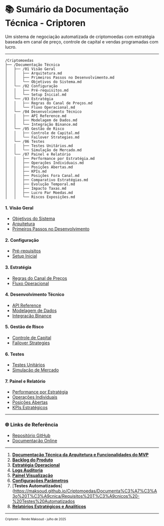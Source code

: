 # 📚 **Sumário da Documentação Técnica - Criptoren**

Um sistema de negociação automatizada de criptomoedas com estratégia baseada em canal de preço, controle de capital e vendas programadas com lucro.

---
```text
/Criptomoedas
├── /Documentação Técnica
│   ├── /01 Visão Geral
│   │   ├── Arquitetura.md
│   │   ├── Primeiros Passos no Desenvolvimento.md
│   │   └── Objetivos do Sistema.md
│   └── /02 Configuração
│   │   ├── Pré-requisitos.md
│   │   └── Setup Inicial.md
│   └── /03 Estratégia
│   │   ├── Regras do Canal de Preços.md
│   │   └── Fluxo Operacional.md
│   └── /04 Desenvolvimento Técnico
│   │   ├── API Reference.md
│   │   ├── Modelagem de Dados.md
│   │   └── Integração Binance.md
│   └── /05 Gestão de Risco
│   │   ├── Controle de Capital.md
│   │   └── Failover Strategies.md
│   └── /06 Testes
│   │   ├── Testes Unitários.md
│   │   └── Simulação de Mercado.md
│   └── /07 Painel e Relatório
│   │   ├── Performance por Estratégia.md
│   │   ├── Operações Individuais.md
│   │   ├── Posições Abertas.md
│   │   ├── KPIs.md
│   │   ├── Posições Fora Canal.md
│   │   ├── Comparativo Estratégias.md
│   │   ├── Evolução Temporal.md
│   │   ├── Impacto Taxas.md
│   │   ├── Lucro Par Moedas.md
│   │   └── Riscos Exposições.md
```

#### 1. **Visão Geral**

- [Objetivos do Sistema](https://maksoud.github.io/Criptomoedas/Documenta%C3%A7%C3%A3o%20T%C3%A9cnica/01%20Vis%C3%A3o%20Geral/Objetivos%2520do%2520Sistema)
- [Arquitetura](https://maksoud.github.io/Criptomoedas/Documenta%C3%A7%C3%A3o%20T%C3%A9cnica/01%20Vis%C3%A3o%20Geral/Arquitetura)
- [Primeiros Passos no Desenvolvimento](https://maksoud.github.io/Criptomoedas/Documenta%C3%A7%C3%A3o%20T%C3%A9cnica/01%20Vis%C3%A3o%20Geral/Primeiros%2520Passos%2520no%2520Desenvolvimento)

#### 2. **Configuração**

- [Pré-requisitos](https://maksoud.github.io/Criptomoedas/Documenta%C3%A7%C3%A3o%20T%C3%A9cnica/02%20Configura%C3%A7%C3%A3o/Pr%C3%A9-requisitos.md)
- [Setup Inicial](https://maksoud.github.io/Criptomoedas/Documenta%C3%A7%C3%A3o%20T%C3%A9cnica/02%20Configura%C3%A7%C3%A3o/Setup%2520Inicial)

#### 3. **Estratégia**

- [Regras do Canal de Preços](https://maksoud.github.io/Criptomoedas/Documenta%C3%A7%C3%A3o%20T%C3%A9cnica/03%2520Estrat%C3%A9gia/Regras%2520do%2520Canal%2520de%2520Pre%C3%A7os)
- [Fluxo Operacional](https://maksoud.github.io/Criptomoedas/Documenta%C3%A7%C3%A3o%20T%C3%A9cnica/03%2520Estrat%C3%A9gia/Fluxo%2520Operacional)

#### 4. **Desenvolvimento Técnico**

- [API Reference](https://maksoud.github.io/Criptomoedas/Documenta%C3%A7%C3%A3o%20T%C3%A9cnica/04%2520Desenvolvimento%2520T%C3%A9cnico/API%2520Reference)
- [Modelagem de Dados](https://maksoud.github.io/Criptomoedas/Documenta%C3%A7%C3%A3o%20T%C3%A9cnica/04%2520Desenvolvimento%2520T%C3%A9cnico/Modelagem%2520de%2520Dados)
- [Integração Binance](https://maksoud.github.io/Criptomoedas/Documenta%C3%A7%C3%A3o%20T%C3%A9cnica/04%2520Desenvolvimento%2520T%C3%A9cnico/Integra%C3%A7%C3%A3o%2520Binance)

#### 5. **Gestão de Risco**

- [Controle de Capital](https://maksoud.github.io/Criptomoedas/Documenta%C3%A7%C3%A3o%20T%C3%A9cnica/05%2520Gest%C3%A3o%2520de%2520Risco/Controle%2520de%2520Capital)
- [Failover Strategies](https://maksoud.github.io/Criptomoedas/Documenta%C3%A7%C3%A3o%20T%C3%A9cnica/05%2520Gest%C3%A3o%2520de%2520Risco/Failover%2520Strategies)

#### 6. **Testes**

- [Testes Unitários](https://maksoud.github.io/Criptomoedas/Documenta%C3%A7%C3%A3o%20T%C3%A9cnica/06%2520Testes/Testes%2520Unit%C3%A1rios)
- [Simulação de Mercado](https://maksoud.github.io/Criptomoedas/Documenta%C3%A7%C3%A3o%20T%C3%A9cnica/06%2520Testes/Simula%C3%A7%C3%A3o%2520de%2520Mercado)

#### 7. **Painel e Relatório**

- [Performance por Estratégia](https://maksoud.github.io/Criptomoedas/Documenta%C3%A7%C3%A3o%20T%C3%A9cnica/07%2520Painel%2520e%2520Relat%C3%B3rio/Performance%20por%20Estrategia)
- [Operações Individuais](https://maksoud.github.io/Criptomoedas/Documenta%C3%A7%C3%A3o%20T%C3%A9cnica/07%2520Painel%2520e%2520Relat%C3%B3rio/Operacoes%20Individuais)
- [Posições Abertas](https://maksoud.github.io/Criptomoedas/Documenta%C3%A7%C3%A3o%20T%C3%A9cnica/07%2520Painel%2520e%2520Relat%C3%B3rio/Posicoes%20Abertas)
- [KPIs Estratégicos](https://maksoud.github.io/Criptomoedas/Documenta%C3%A7%C3%A3o%20T%C3%A9cnica/07%2520Painel%2520e%2520Relat%C3%B3rio/KPIs)

---

### 🌐 **Links de Referência**

- [Repositório GitHub](https://github.com/maksoud/Criptomoedas)
- [Documentação Online](https://maksoud.github.io/Criptomoedas/)

---

1. [**Documentação Técnica da Arquitetura e Funcionalidades do MVP**](https://maksoud.github.io/Criptomoedas/Documenta%C3%A7%C3%A3o%20T%C3%A9cnica/Documenta%C3%A7%C3%A3o%20t%C3%A9cnica%20da%20arquitetura%20e%20funcionalidades%20do%20MVP)
2. [**Backlog do Produto**](https://maksoud.github.io/Criptomoedas/Documenta%C3%A7%C3%A3o%20T%C3%A9cnica/Backlog%20de%20Produto%20-%20Criptoren)
3. [**Estratégia Operacional**](https://maksoud.github.io/Criptomoedas/Documenta%C3%A7%C3%A3o%20T%C3%A9cnica/Detalhamento%20T%C3%A9cnico%20-%20Estrat%C3%A9gia%20Operacional)
4. [**Logs Auditoria**](https://maksoud.github.io/Criptomoedas/Documenta%C3%A7%C3%A3o%20T%C3%A9cnica/Requisitos%20T%C3%A9cnicos%20-%20Logs%20e%20Auditoria)
5. [**Painel Visualização**](https://maksoud.github.io/Criptomoedas/Documenta%C3%A7%C3%A3o%20T%C3%A9cnica/Requisitos%20T%C3%A9cnicos%20-%20Painel%20e%20Visualiza%C3%A7%C3%A3o)
6. [**Configurações Parâmetros**](https://maksoud.github.io/Criptomoedas/Documenta%C3%A7%C3%A3o%20T%C3%A9cnica/Requisitos%20T%C3%A9cnicos%20-%20Configura%C3%A7%C3%B5es%20e%20Par%C3%A2metros%20da%20Estrat%C3%A9gia)
7. [**Testes Automatizados**](https://maksoud.github.io/Criptomoedas/Documenta%C3%A7%C3%A3o%20T%C3%A9cnica/Requisitos%20T%C3%A9cnicos%20-%20Testes%20Automatizados
8. [**Relatórios Estratégicos e Analíticos**](https://maksoud.github.io/Criptomoedas/Documenta%C3%A7%C3%A3o%20T%C3%A9cnica/Requisitos%20T%C3%A9cnicos%20-%20Relat%C3%B3rios%20Estrat%C3%A9gicos%20e%20Anal%C3%ADticos)

---


<sup><sub>
Criptoren - Renée Maksoud - julho de 2025
</sub></sup>
